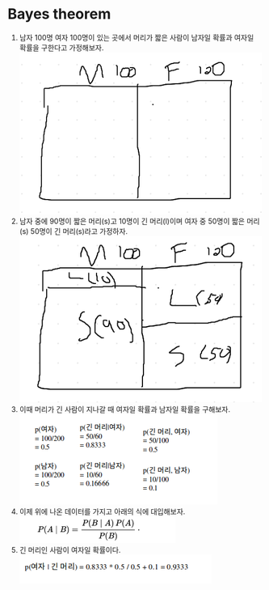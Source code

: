 # Bayes theorem  

1. 남자 100명 여자 100명이 있는 곳에서 머리가 짧은 사람이 남자일 확률과 여자일 확률을 구한다고 가정해보자.  
![](photo/27-1.png)
2. 남자 중에 90명이 짧은 머리(s)고 10명이 긴 머리(l)이며 여자 중 50명이 짧은 머리(s) 50명이 긴 머리(s)라고 가정하자.  
![](photo/27-2.png)
3. 이때 머리가 긴 사람이 지나갈 때 여자일 확률과 남자일 확률을 구해보자.  
![](photo/27-3.png)
4. 이제 위에 나온 데이터를 가지고 아래의 식에 대입해보자.  
![](photo/27-4.png)  
5. 긴 머리인 사람이 여자일 확률이다.  
![](photo/27-5.png)
